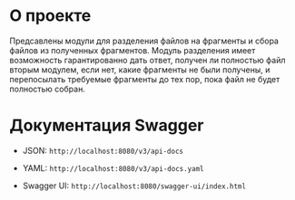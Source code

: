 # О проекте

Предсавлены модули для разделения файлов на фрагменты и сбора файлов из полученных фрагментов. 
Модуль разделения имеет возможность гарантированно дать ответ, получен ли полностью файл вторым модулем,
если нет, какие фрагменты не были получены, и перепосылать требуемые фрагменты до тех пор, пока файл не будет полностью собран.

#  Документация Swagger

- JSON: `http://localhost:8080/v3/api-docs`

- YAML: `http://localhost:8080/v3/api-docs.yaml`

- Swagger UI: `http://localhost:8080/swagger-ui/index.html`
